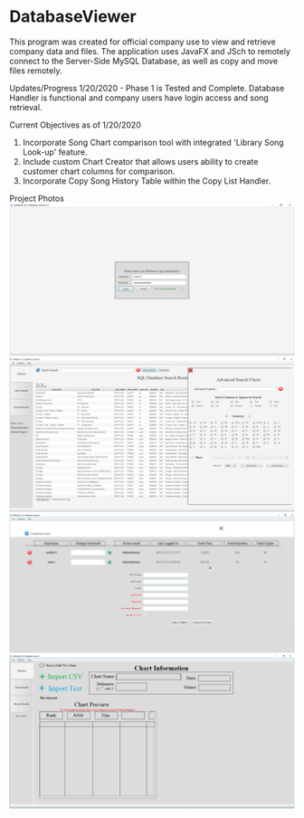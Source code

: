 # DatabaseViewer
This program was created for official company use to view and retrieve company data and files. 
The application uses JavaFX and JSch to remotely connect to the Server-Side MySQL Database, as well as copy and move files remotely. 

Updates/Progress
  1/20/2020 - Phase 1 is Tested and Complete. Database Handler is functional and company users have login access and song retrieval.
  
Current Objectives as of 1/20/2020
  1. Incorporate Song Chart comparison tool with integrated 'Library Song Look-up' feature.
  2. Include custom Chart Creator that allows users ability to create customer chart columns for comparison.
  3. Incorporate Copy Song History Table within the Copy List Handler.
  
Project Photos
![Login Display](resources/pics/GRDB_Preview_Login.png)
![Database View](resources/pics/GRDB_Preview.png)
![Admin View](resources/pics/GRDB_Preview_Admin.png)
![Copy Handler Drawing](resources/pics/GRDB_Preview_Chart-Import.png)
